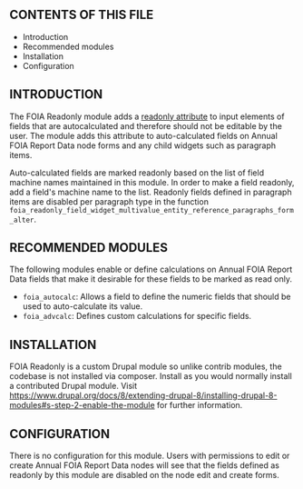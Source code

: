 CONTENTS OF THIS FILE
---------------------

 * Introduction
 * Recommended modules
 * Installation
 * Configuration


INTRODUCTION
------------

The FOIA Readonly module adds a [readonly attribute](https://developer.mozilla.org/en-US/docs/Web/HTML/Attributes/readonly)
to input elements of fields that are autocalculated and therefore should not be
editable by the user.  The module adds this attribute to auto-calculated
fields on Annual FOIA Report Data node forms and any child widgets such as
paragraph items.

Auto-calculated fields are marked readonly based on the list of field machine
names maintained in this module.  In order to make a field readonly, add a
field's machine name to the list.  Readonly fields defined in paragraph items
are disabled per paragraph type in the function
`foia_readonly_field_widget_multivalue_entity_reference_paragraphs_form_alter`.

RECOMMENDED MODULES
-------------------

The following modules enable or define calculations on Annual FOIA Report Data
fields that make it desirable for these fields to be marked as read only.

 * `foia_autocalc`: Allows a field to define the numeric fields that should be
 used to auto-calculate its value.
 * `foia_advcalc`:  Defines custom calculations for specific fields.


INSTALLATION
------------

FOIA Readonly is a custom Drupal module so unlike contrib modules, the codebase
is not installed via composer. Install as you would normally install a
contributed Drupal module. Visit
https://www.drupal.org/docs/8/extending-drupal-8/installing-drupal-8-modules#s-step-2-enable-the-module
for further information.

CONFIGURATION
-------------

There is no configuration for this module.  Users with permissions to edit or
create Annual FOIA Report Data nodes will see that the fields defined as
readonly by this module are disabled on the node edit and create forms.
